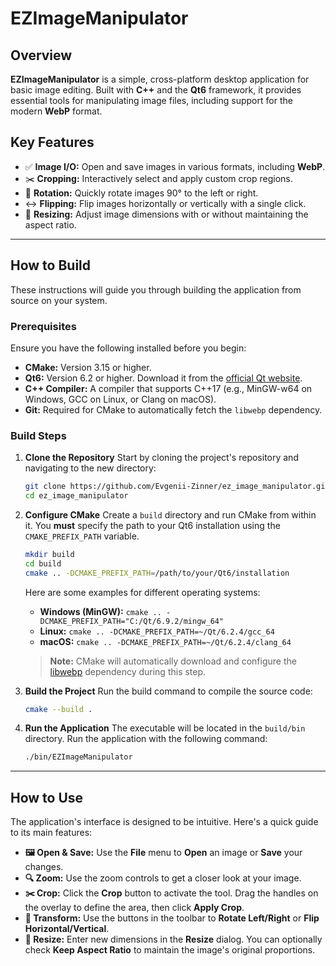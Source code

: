 # EZImageManipulator

## Overview

**EZImageManipulator** is a simple, cross-platform desktop application for basic image editing. Built with **C++** and the **Qt6** framework, it provides essential tools for manipulating image files, including support for the modern **WebP** format.

## Key Features

  * ✅ **Image I/O:** Open and save images in various formats, including **WebP**.
  * ✂️ **Cropping:** Interactively select and apply custom crop regions.
  * 🔄 **Rotation:** Quickly rotate images 90° to the left or right.
  * ↔️ **Flipping:** Flip images horizontally or vertically with a single click.
  * 📐 **Resizing:** Adjust image dimensions with or without maintaining the aspect ratio.

-----

## How to Build

These instructions will guide you through building the application from source on your system.

### Prerequisites

Ensure you have the following installed before you begin:

  * **CMake:** Version 3.15 or higher.
  * **Qt6:** Version 6.2 or higher. Download it from the [official Qt website](https://www.qt.io/download).
  * **C++ Compiler:** A compiler that supports C++17 (e.g., MinGW-w64 on Windows, GCC on Linux, or Clang on macOS).
  * **Git:** Required for CMake to automatically fetch the `libwebp` dependency.

### Build Steps

1.  **Clone the Repository**
    Start by cloning the project's repository and navigating to the new directory:

    ```bash
    git clone https://github.com/Evgenii-Zinner/ez_image_manipulator.git
    cd ez_image_manipulator
    ```

2.  **Configure CMake**
    Create a `build` directory and run CMake from within it. You **must** specify the path to your Qt6 installation using the `CMAKE_PREFIX_PATH` variable.

    ```bash
    mkdir build
    cd build
    cmake .. -DCMAKE_PREFIX_PATH=/path/to/your/Qt6/installation
    ```

    Here are some examples for different operating systems:

      * **Windows (MinGW):** `cmake .. -DCMAKE_PREFIX_PATH="C:/Qt/6.9.2/mingw_64"`
      * **Linux:** `cmake .. -DCMAKE_PREFIX_PATH=~/Qt/6.2.4/gcc_64`
      * **macOS:** `cmake .. -DCMAKE_PREFIX_PATH=~/Qt/6.2.4/clang_64`

    > **Note:** CMake will automatically download and configure the [libwebp](https://github.com/webmproject/libwebp) dependency during this step.

3.  **Build the Project**
    Run the build command to compile the source code:

    ```bash
    cmake --build .
    ```

4.  **Run the Application**
    The executable will be located in the `build/bin` directory. Run the application with the following command:

    ```bash
    ./bin/EZImageManipulator
    ```

-----

## How to Use

The application's interface is designed to be intuitive. Here's a quick guide to its main features:

  * **🖼️ Open & Save:** Use the **File** menu to **Open** an image or **Save** your changes.
  * **🔍 Zoom:** Use the zoom controls to get a closer look at your image.
  * **✂️ Crop:** Click the **Crop** button to activate the tool. Drag the handles on the overlay to define the area, then click **Apply Crop**.
  * **🔄 Transform:** Use the buttons in the toolbar to **Rotate Left/Right** or **Flip Horizontal/Vertical**.
  * **📏 Resize:** Enter new dimensions in the **Resize** dialog. You can optionally check **Keep Aspect Ratio** to maintain the image's original proportions.
